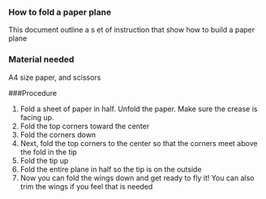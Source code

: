 ### How to fold a paper plane
This document outline a s et of instruction that show how to build a paper plane


### Material needed
 A4 size paper, and scissors
 
 ###Procedure
 
 1. Fold a sheet of paper in half. Unfold the paper. Make sure the crease is facing up.
 2. Fold the top corners toward the center
 3. Fold the corners down
 4. Next, fold the top corners to the center so that the corners meet above the fold in the tip
 5. Fold the tip up
 6. Fold the entire plane in half so the tip is on the outside
 7. Now you can fold the wings down and get ready to fly it! You can also trim the wings if you feel that is needed
 
 
